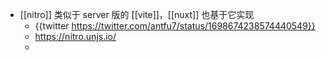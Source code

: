 - [[nitro]] 类似于 server 版的 [[vite]]，[[nuxt]] 也基于它实现
	- {{twitter https://twitter.com/antfu7/status/1698674238574440549}}
	- https://nitro.unjs.io/
	-